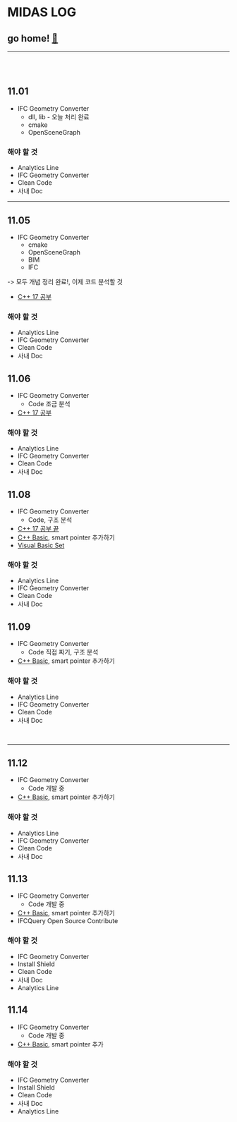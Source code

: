 # MIDAS LOG

## go home! [:house_with_garden:](https://github.com/wnsgml972/midas_log)

---

<br/><br/>

## 11.01

* IFC Geometry Converter
  * dll, lib - 오늘 처리 완료
  * cmake
  * OpenSceneGraph

### 해야 할 것

* Analytics Line
* IFC Geometry Converter
* Clean Code
* 사내 Doc

---

## 11.05

* IFC Geometry Converter
  * cmake
  * OpenSceneGraph
  * BIM
  * IFC

-> 모두 개념 정리 완료!, 이제 코드 분석할 것

* [C++ 17 공부](/contents/cpp17.md)

### 해야 할 것

* Analytics Line
* IFC Geometry Converter
* Clean Code
* 사내 Doc



## 11.06

* IFC Geometry Converter
  * Code 조금 분석   
* [C++ 17 공부](/contents/cpp17.md)


### 해야 할 것

* Analytics Line
* IFC Geometry Converter
* Clean Code
* 사내 Doc



## 11.08

* IFC Geometry Converter
  * Code, 구조 분석
* [C++ 17 공부 끝](/contents/cpp17.md)
* [C++ Basic](/contents/CppBasic.md), smart pointer 추가하기
* [Visual Basic Set](/contents/VisualCodeBasicSet.md)


### 해야 할 것

* Analytics Line
* IFC Geometry Converter
* Clean Code
* 사내 Doc



## 11.09

* IFC Geometry Converter
  * Code 직접 짜기, 구조 분석
* [C++ Basic](/contents/CppBasic.md), smart pointer 추가하기


### 해야 할 것

* Analytics Line
* IFC Geometry Converter
* Clean Code
* 사내 Doc

<br/>

---

## 11.12

* IFC Geometry Converter
  * Code 개발 중
* [C++ Basic](/contents/CppBasic.md), smart pointer 추가하기


### 해야 할 것

* Analytics Line
* IFC Geometry Converter
* Clean Code
* 사내 Doc


## 11.13

* IFC Geometry Converter
  * Code 개발 중
* [C++ Basic](/contents/CppBasic.md), smart pointer 추가하기
* IFCQuery Open Source Contribute


### 해야 할 것

* IFC Geometry Converter
* Install Shield
* Clean Code
* 사내 Doc
* Analytics Line


## 11.14

* IFC Geometry Converter
  * Code 개발 중
* [C++ Basic](/contents/CppBasic.md), smart pointer 추가


### 해야 할 것

* IFC Geometry Converter
* Install Shield
* Clean Code
* 사내 Doc
* Analytics Line
